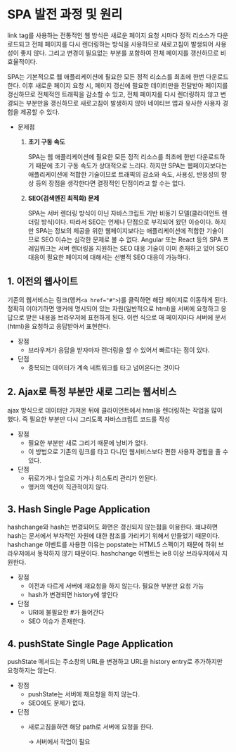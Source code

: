 # SPA 발전 과정 및 원리

link tag를 사용하는 전통적인 웹 방식은 새로운 페이지 요청 시마다 정적 리소스가 다운로드되고 전체 페이지를 다시 렌더링하는 방식을 사용하므로 새로고침이 발생되어 사용성이 좋지 않다. 그리고 변경이 필요없는 부분를 포함하여 전체 페이지를 갱신하므로 비효율적이다.

SPA는 기본적으로 웹 애플리케이션에 필요한 모든 정적 리소스를 최초에 한번 다운로드한다. 이후 새로운 페이지 요청 시, 페이지 갱신에 필요한 데이터만을 전달받아 페이지를 갱신하므로 전체적인 트래픽을 감소할 수 있고, 전체 페이지를 다시 렌더링하지 않고 변경되는 부분만을 갱신하므로 새로고침이 발생하지 않아 네이티브 앱과 유사한 사용자 경험을 제공할 수 있다.

- 문제점
    1. **초기 구동 속도**

        SPA는 웹 애플리케이션에 필요한 모든 정적 리소스를 최초에 한번 다운로드하기 때문에 초기 구동 속도가 상대적으로 느리다. 하지만 SPA는 웹페이지보다는 애플리케이션에 적합한 기술이므로 트래픽의 감소와 속도, 사용성, 반응성의 향상 등의 장점을 생각한다면 결정적인 단점이라고 할 수는 없다.

    2. **SEO(검색엔진 최적화) 문제**

        SPA는 서버 렌더링 방식이 아닌 자바스크립트 기반 비동기 모델(클라이언트 렌더링 방식)이다. 따라서 SEO는 언제나 단점으로 부각되어 왔던 이슈이다. 하지만 SPA는 정보의 제공을 위한 웹페이지보다는 애플리케이션에 적합한 기술이므로 SEO 이슈는 심각한 문제로 볼 수 없다. Angular 또는 React 등의 SPA 프레임워크는 서버 렌더링을 지원하는 SEO 대응 기술이 이미 존재하고 있어 SEO 대응이 필요한 페이지에 대해서는 선별적 SEO 대응이 가능하다.

## 1. 이전의 웹사이트

기존의 웹서비스는 링크(앵커`<a href="#">`)를 클릭하면 해당 페이지로 이동하게 된다. 정확히 이야기하면 앵커에 명시되어 있는 자원(일반적으로 html)을 서버에 요청하고 응답으로 받은 내용을 브라우저에 표현하게 된다. 이런 식으로 매 페이지마다 서버에 문서(html)을 요청하고 응답받아서 표현한다.

- 장점
    - 브라우저가 응답을 받자마자 렌더링을 할 수 있어서 빠르다는 점이 있다.
- 단점
    - 중복되는 데이터가 계속 네트워크를 타고 넘어온다는 것이다

## 2. Ajax로 특정 부분만 새로 그리는 웹서비스

ajax 방식으로 데이터만 가져온 뒤에 클라이언트에서 html을 렌더링하는 작업을 많이 했다. 즉 필요한 부분만 다시 그리도록 자바스크립트 코드를 작성

- 장점
    - 필요한 부분만 새로 그리기 때문에 낭비가 없다.
    - 이 방법으로 기존의 링크를 타고 다니던 웹서비스보다 편한 사용자 경험을 줄 수 있다.
- 단점
    - 뒤로가거나 앞으로 가거나 히스토리 관리가 안된다.
    - 앵커의 액션이 직관적이지 않다.

## 3. Hash Single Page Application

hashchange와 hash는 변경되어도 화면은 갱신되지 않는점을 이용한다. 왜냐하면 hash는 문서에서 부차적인 자원에 대한 참조를 가리키기 위해서 만들었기 때문이다. hashchange 이벤트를 사용한 이유는 popstate는 HTML5 스펙이기 때문에 하위 브라우저에서 동작하지 않기 때문이다. hashchange 이벤트는 ie8 이상 브라우저에서 지원한다.

- 장점
    - 이전과 다르게 서버에 재요청을 하지 않는다. 필요한 부분만 요청 가능
    - hash가 변경되면 history에 쌓인다
- 단점
    - URI에 불필요한 #가 들어간다
    - SEO 이슈가 존재한다.

## 4. pushState Single Page Application

pushState 메서드는 주소창의 URL을 변경하고 URL을 history entry로 추가하지만 요청하지는 않는다.

- 장점
    - pushState는 서버에 재요청을 하지 않는다.
    - SEO에도 문제가 없다.
- 단점
    - 새로고침을하면 해당 path로 서버에 요청을 한다.

        → 서버에서 작업이 필요